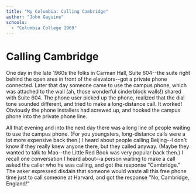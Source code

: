 ```yaml
---
title: "My Columbia: Calling Cambridge"
author: "John Gaguine"
schools:
  - "Columbia College 1969"
---
```


# Calling Cambridge

One day in the late 1960s the folks in Carman Hall, Suite 604--the suite right behind the open area in front of the elevators--got a private phone connected.  Later that day someone came to use the campus phone, which was attached to the wall (ah, those wonderful cinderblock walls!) shared with Suite 604.  The phone user picked up the phone, realized that the dial tone sounded different, and tried to make a long-distance call.  It worked!  Obviously the phone installers had screwed up, and hooked the campus phone into the private phone line.

All that evening and into the next day there was a long line of people waiting to use the campus phone.  (For you youngsters, long-distance calls were a lot more expensive back then.)  I heard about people calling Beijing--I don't know if they really knew anyone there, but they called anyway.  (Maybe they wanted to talk to Mao--the Little Red Book was very popular back then.)  I recall one conversation I heard about--a person waiting to make a call asked the caller who he was calling, and got the response "Cambridge."  The asker expressed disdain that someone would waste all this free phone time just to call someone at Harvard, and got the response "No, Cambridge, England!"
